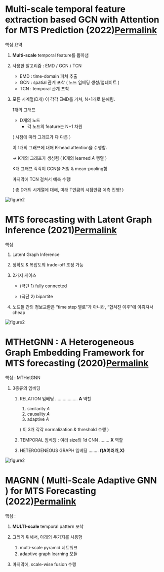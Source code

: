 # Multi-scale temporal feature extraction based GCN with Attention for MTS Prediction (2022)[Permalink](https://seunghan96.github.io/gnn/ts/Multiscale-temporal-feature-extraction-based-GCN-with-Attention-for-MTS-Prediction/#multi-scale-temporal-feature-extraction-based-gcn-with-attention-for-mts-prediction-2022)

핵심 요약

1. **Multi-scale** temporal feature를 뽑아냄

2. 사용한 알고리즘 : EMD / GCN / TCN

   - EMD : time-domain 피쳐 추출
   - GCN : spatial 관계 포착 ( 노드 임베딩 생성/업데이트 )
   - TCN : temporal 관계 포착

3. 모든 시계열(D개) 이 각각 EMD를 거쳐, N+1개로 분해됨.

   1개의 그래프

   - D개의 노드 
     - 각 노드의 feature는 N+1 차원

   ( 시점에 따라 그래프가 다 다름 )

   이 1개의 그래프에 대해 K-head attention을 수행함.

   -> K개의 그래프가 생성됨 ( K개의 learned $A$ 행렬 )

   K개 그래프 각각이 GCN을 거침 & mean-pooling함

   마지막에 TCN 걸쳐서 예측 수행!

   ( 총 D개의 시계열에 대해, 미래 T만큼의 시점만큼 예측 진행! )

![figure2](https://seunghan96.github.io/assets/img/gnn/img428.png)



# MTS forecasting with Latent Graph Inference (2021)[Permalink](https://seunghan96.github.io/gnn/ts/MTS-forecasting-with-Latent-Graph-Inference/#mts-forecasting-with-latent-graph-inference-2021)

핵심 

1. Latent Graph Inference

2. 정확도 & 복잡도의 trade-off 조정 가능

3. 2가지 케이스

   - (극단 1) fully connected

   - (극단 2) bipartite 

4. 노드들 간의 정보교환은 “time step 별로”가 아니라, “합쳐진 이후”에 이뤄져서 cheap

![figure2](https://seunghan96.github.io/assets/img/gnn/img421.png)



# MTHetGNN : A Heterogeneous Graph Embedding Framework for MTS forecasting (2020)[Permalink](https://seunghan96.github.io/gnn/ts/MTHetGNN/#mthetgnn--a-heterogeneous-graph-embedding-framework-for-mts-forecasting-2020)

핵심 : MTHetGNN

1. 3종류의 임베딩

   1. RELATION 임베딩 ……………… **A** 역할

      1. similarity $A$
      2. causality $A$
      3. adaptive $A$

      ( 이 3개 각각 normalization & threshold 수행 )

   2. TEMPORAL 임베딩 : 여러 size의 1d CNN …….. **X** 역할

   3. HETEROGENEOUS GRAPH 임베딩 …….. **f(A여러개,X)**

![figure2](https://seunghan96.github.io/assets/img/gnn/img415.png)



# MAGNN ( Multi-Scale Adaptive GNN ) for MTS Forecasting (2022)[Permalink](https://seunghan96.github.io/gnn/ts/MAGNN/#magnn--multi-scale-adaptive-gnn--for-mts-forecasting-2022)

핵심 :

1. **MULTI-scale** temporal pattern 포착
2. 그러기 위해서, 아래의 두가지를 사용함
   1. multi-scale pyramid 네트워크
   2. adaptive graph learning 모듈

3. 마지막에, scale-wise fusion 수행